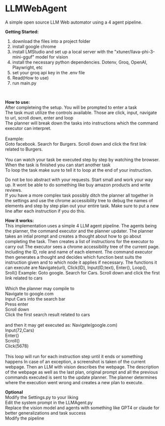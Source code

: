 # LLMWebAgent
A simple open source LLM Web automator using a 4 agent pipeline.

**Getting Started:**
<br>
1. download the files into a project folder<br>
2. install google chrome<br>
3. install LMStudio and set up a local server with the "xtuner/llava-phi-3-mini-gguf" model for vision<br>
4. install the necessary python dependencies. Dotenv, Groq, OpenAI, Playwright, etc<br>
5. set your groq api key in the .env file<br>
6. Read(How to use)<br>
7. run main.py<br>
<br>

**How to use:**
<br>
After completeing the setup. You will be prompted to enter a task<br>
The task must utilize the controls available. Those are click, input, navigate to url, scroll down, enter and loop<br>
The planner will break down the tasks into instructions which the command executor can interpret.<br><br>
Example:<br>
Goto facebook. Search for Burgers. Scroll down and click the first link related to Burgers.<br>
<br>
You can watch your task be executed step by step by watching the browser.<br>
When the task is finished you can start another task<br>
To loop the task make sure to tell it to loop at the end of your instruction.<br>

Do not be too abstract with your requests. Start small and work your way up. It wont be able to do something like buy amazon products and write reviews.<br>
If you have a more complex task possibly ditch the planner all together in the settings and use the chrome accessibility tree to debug the names of elements and 
step by step plan out your entire task. Make sure to put a new line after each instruction if you do this.<br>


**How it works:** <br>
This implementation uses a simple 4 LLM agent pipeline. The agents being the planner, the command executor and the planner updater.
The planner takes an intial prompt and creates a thought about how to go about completing the task. Then creates a list of instructions for the executor to carry out
The executor sees a chrome accessibility tree of the current page. Including the ID, role and name of each element. The command executor then generates a thought 
and decides which function best suits the instruction given and to which node it applies if necessary.
The functions it can execute are Navigate(url), Click(ID), Input(ID,text), Enter(), Loop(), Sroll()
Example:
Goto google. Search for Cars. Scroll down and click the first link related to cars
<br><br>
Which the planner may compile to<br>
Navigate to google.com<br>
Input Cars into the search bar<br>
Press enter<br>
Scroll down<br>
Click the first search result related to cars<br>
<br>
and then it may get executed as:
Navigate(google.com)<br>
Input(72,Cars)<br>
Enter()<br>
Scroll()<br>
Click(5678)<br><br>
This loop will run for each instruction step until it ends or something happens
In case of an exception, a screenshot is taken of the current webpage. Then an LLM with vision describes the webpage.
The description of the webpage as well as the last plan, original prompt and all the previous commands executed is sent to the update planner. The planner determines where the execution went wrong and creates a new plan to execute.
<br>

**Optional** <br>
Modify the Settings.py to your liking<br>
Edit the system prompt in the LLMAgent.py<br>
Replace the vision model and agents with something like GPT4 or claude for better generalizations and task success<br>
Modify the pipeline<br>
